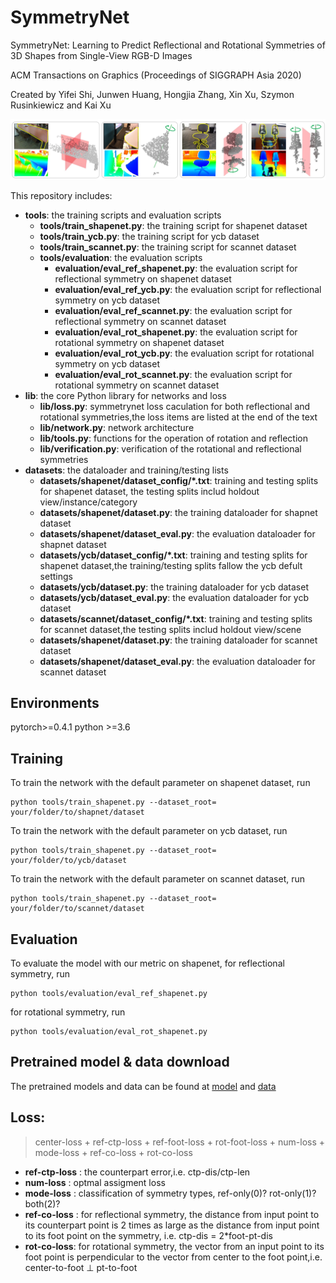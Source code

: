 # SymmetryNet
SymmetryNet: Learning to Predict Reflectional and Rotational Symmetries of 3D Shapes from Single-View RGB-D Images

ACM Transactions on Graphics (Proceedings of SIGGRAPH Asia 2020)

Created by Yifei Shi, Junwen Huang, Hongjia Zhang, Xin Xu, Szymon Rusinkiewicz and Kai Xu

![teaser](image/figure.JPG)

This repository includes:
* **tools**: the training scripts and evaluation scripts
  * **tools/train_shapenet.py**: the training script for shapenet dataset
  * **tools/train_ycb.py**: the training script for ycb dataset
  * **tools/train_scannet.py**: the training script for scannet dataset
  * **tools/evaluation**: the evaluation scripts
    * **evaluation/eval_ref_shapenet.py**: the evaluation script for reflectional symmetry on shapenet dataset
    * **evaluation/eval_ref_ycb.py**: the evaluation script for reflectional symmetry on ycb dataset
    * **evaluation/eval_ref_scannet.py**: the evaluation script for reflectional symmetry on scannet dataset
    * **evaluation/eval_rot_shapenet.py**: the evaluation script for rotational symmetry on shapenet dataset
    * **evaluation/eval_rot_ycb.py**: the evaluation script for rotational symmetry on ycb dataset
    * **evaluation/eval_rot_scannet.py**: the evaluation script for rotational symmetry on scannet dataset
* **lib**: the core Python library for networks and loss
  * **lib/loss.py**: symmetrynet loss caculation for both reflectional and rotational symmetries,the loss items are listed at the end of the text
  * **lib/network.py**: network architecture
  * **lib/tools.py**: functions for the operation of rotation and reflection
  * **lib/verification.py**: verification of the rotational and reflectional symmetries
* **datasets**: the dataloader and training/testing lists
  * **datasets/shapenet/dataset_config/*.txt**: training and testing splits for shapenet dataset, the testing splits includ holdout view/instance/category
  * **datasets/shapenet/dataset.py**: the training dataloader for shapnet dataset
  * **datasets/shapenet/dataset_eval.py**: the evaluation dataloader for shapnet dataset
  * **datasets/ycb/dataset_config/*.txt**: training and testing splits for shapenet dataset,the training/testing splits fallow the ycb defult settings
  * **datasets/ycb/dataset.py**: the training dataloader for ycb dataset
  * **datasets/ycb/dataset_eval.py**: the evaluation dataloader for ycb dataset
  * **datasets/scannet/dataset_config/*.txt**: training and testing splits for scannet dataset,the testing splits includ holdout view/scene
  * **datasets/shapenet/dataset.py**: the training dataloader for scannet dataset
  * **datasets/shapenet/dataset_eval.py**: the evaluation dataloader for scannet dataset
  
## Environments
pytorch>=0.4.1
python >=3.6

## Training
To train the network with the default parameter on shapenet dataset, run<br>
```
python tools/train_shapenet.py --dataset_root= your/folder/to/shapnet/dataset
```
To train the network with the default parameter on ycb dataset, run<br>
```
python tools/train_shapenet.py --dataset_root= your/folder/to/ycb/dataset
```
To train the network with the default parameter on scannet dataset, run<br>
```
python tools/train_shapenet.py --dataset_root= your/folder/to/scannet/dataset
```

## Evaluation
To evaluate the model with our metric on shapenet, for reflectional symmetry, run<br>

```
python tools/evaluation/eval_ref_shapenet.py
```

for rotational symmetry, run<br>

```
python tools/evaluation/eval_rot_shapenet.py
```

## Pretrained model & data download
The pretrained models and data can be found at [model](https://www.dropbox.com/sh/522ukzxe8nfmomv/AAArPKaoeccJOBv6z7ec1FH4a?dl=0) and [data](https://www.dropbox.com/sh/mt0ip97uotxl8p3/AADrh17UrqEfX1qALawhu7Sba?dl=0)

## Loss:
> center-loss + ref-ctp-loss + ref-foot-loss + rot-foot-loss + num-loss + mode-loss + ref-co-loss + rot-co-loss

* **ref-ctp-loss** : the counterpart error,i.e. ctp-dis/ctp-len
* **num-loss** : optmal assigment loss
* **mode-loss** : classification of symmetry types, ref-only(0)? rot-only(1)? both(2)?
* **ref-co-loss** : for reflectional symmetry, the distance from input point to its counterpart point is 2 times as large as the distance from input point to its foot point on the symmetry, i.e. ctp-dis = 2*foot-pt-dis
* **rot-co-loss**: for rotational symmetry, the vector from an input point to its foot point is perpendicular to the vector from center to the foot point,i.e. center-to-foot ⊥ pt-to-foot


